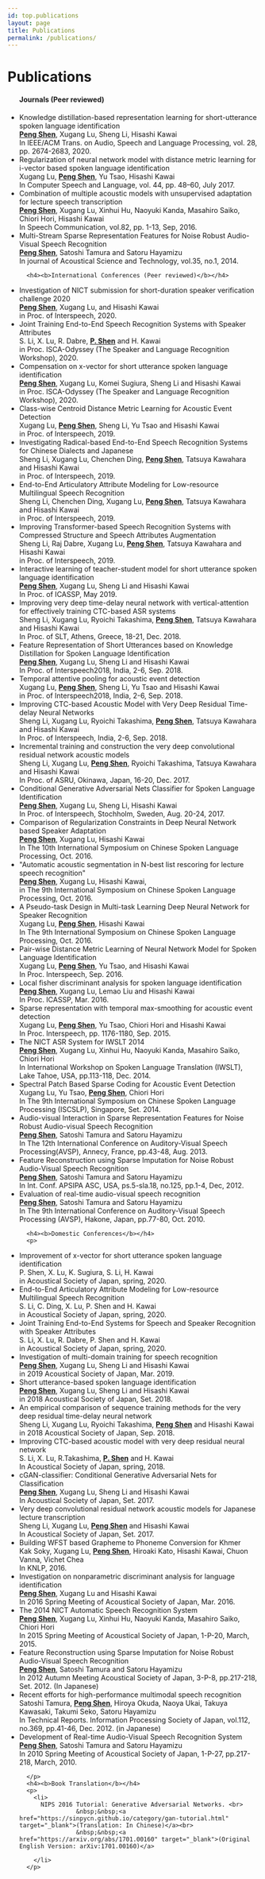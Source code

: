 ```yaml
---
id: top.publications
layout: page
title: Publications
permalink: /publications/
---
```

<div class="home">
  <h1 class="post-title">Publications</h1>
  <ul class="post-list">
      <h4><b>Journals (Peer reviewed)</b></h4>
<p>
<li>
  Knowledge distillation-based representation learning for short-utterance spoken language identification <br>
  <u><b>Peng Shen</b></u>, Xugang Lu, Sheng Li, Hisashi Kawai<br>
  In IEEE/ACM Trans. on Audio, Speech and Language Processing, vol. 28, pp. 2674-2683, 2020.<br>
</li>
<li>
  Regularization of neural network model with distance metric learning for i-vector based spoken language identification <br>
  Xugang Lu, <u><b>Peng Shen</b></u>, Yu Tsao, Hisashi Kawai<br>
  In Computer Speech and Language, vol. 44, pp. 48–60, July 2017.<br>
</li>
<li>
  Combination of multiple acoustic models with unsupervised adaptation for lecture speech transcription <br>				
  <u><b>Peng Shen</b></u>, Xugang Lu, Xinhui Hu, Naoyuki Kanda, Masahiro Saiko, Chiori Hori, Hisashi Kawai<br>
  In Speech Communication, vol.82, pp. 1-13, Sep, 2016.<br>
</li>
<li>
  Multi-Stream Sparse Representation Features for Noise Robust Audio-Visual Speech Recognition<br>
  <u><b>Peng Shen</b></u>, Satoshi Tamura and Satoru Hayamizu<br>
  In journal of Acoustical Science and Technology, vol.35, no.1, 2014.<br>
</li>
</p>


      <h4><b>International Conferences (Peer reviewed)</b></h4>
<p>   
<li>
Investigation of NICT submission for short-duration speaker verification challenge 2020<br>
<u><b>Peng Shen</b></u>, Xugang Lu, and Hisashi Kawai <br>
in Proc. of Interspeech, 2020. <br>
</li>  
  
<li>
Joint Training End-to-End Speech Recognition Systems with Speaker Attributes<br>
S. Li, X. Lu, R. Dabre, <u><b>P. Shen</b></u> and H. Kawai <br>
in Proc. ISCA-Odyssey (The Speaker and Language Recognition Workshop), 2020. <br>
</li>  
<li>
Compensation on x-vector for short utterance spoken language identification<br>
<u><b>Peng Shen</b></u>, Xugang Lu, Komei Sugiura, Sheng Li and Hisashi Kawai <br>
in Proc. ISCA-Odyssey (The Speaker and Language Recognition Workshop), 2020. <br>
</li>   
  
<li>
Class-wise Centroid Distance Metric Learning for Acoustic Event Detection<br>
Xugang Lu, <u><b>Peng Shen</b></u>, Sheng Li, Yu Tsao and Hisashi Kawai <br>
in Proc. of Interspeech, 2019. <br>
</li>  
<li>
Investigating Radical-based End-to-End Speech Recognition Systems for Chinese Dialects and Japanese<br>
Sheng Li, Xugang Lu, Chenchen Ding, <u><b>Peng Shen</b></u>, Tatsuya Kawahara and Hisashi Kawai<br> 
in Proc. of Interspeech, 2019.<br>
</li>  
<li>
End-to-End Articulatory Attribute Modeling for Low-resource Multilingual Speech Recognition<br>
Sheng Li, Chenchen Ding, Xugang Lu, <u><b>Peng Shen</b></u>, Tatsuya Kawahara and Hisashi Kawai<br>
in Proc. of Interspeech, 2019.<br>
</li>  
<li>
Improving Transformer-based Speech Recognition Systems with Compressed Structure and Speech Attributes Augmentation<br>
Sheng Li, Raj Dabre, Xugang Lu, <u><b>Peng Shen</b></u>, Tatsuya Kawahara and Hisashi Kawai<br>
in Proc. of Interspeech, 2019.<br>
</li>  
<li>
Interactive learning of teacher-student model for short utterance spoken language identification<br>
<u><b>Peng Shen</b></u>, Xugang Lu, Sheng Li and Hisashi Kawai <br>
In Proc. of ICASSP, May 2019.<br>
</li> 

<li>
Improving very deep time-delay neural network with vertical-attention for effectively training CTC-based ASR systems <br>
Sheng Li, Xugang Lu, Ryoichi Takashima, <u><b>Peng Shen</b></u>, Tatsuya Kawahara and Hisashi Kawai <br>
In Proc. of SLT, Athens, Greece, 18-21, Dec. 2018.
</li>
<li>
Feature Representation of Short Utterances based on Knowledge Distillation for Spoken Language Identification<br>
<u><b>Peng Shen</b></u>, Xugang Lu, Sheng Li and Hisashi Kawai <br>
In Proc. of Interspeech2018, India, 2-6, Sep. 2018.<br>
</li>
<li>
Temporal attentive pooling for acoustic event detection <br>
Xugang Lu, <u><b>Peng Shen</b></u>, Sheng Li, Yu Tsao and Hisashi Kawai <br>
in Proc. of Interspeech2018, India, 2-6, Sep. 2018.<br>
</li>
<li>
Improving CTC-based Acoustic Model with Very Deep Residual Time-delay Neural Networks <br>
Sheng Li, Xugang Lu, Ryoichi Takashima, <u><b>Peng Shen</b></u>, Tatsuya Kawahara and Hisashi Kawai <br>
In Proc. of Interspeech, India, 2-6, Sep. 2018.<br>
</li>

<li>
Incremental training and construction the very deep convolutional residual network acoustic models<br>
Sheng Li, Xugang Lu, <u><b>Peng Shen</b></u>, Ryoichi Takashima, Tatsuya Kawahara and Hisashi Kawai<br>
In Proc. of ASRU, Okinawa, Japan, 16-20, Dec. 2017.<br>
</li>					

<li>
Conditional Generative Adversarial Nets Classifier for Spoken Language Identification <br>
<u><b>Peng Shen</b></u>, Xugang Lu, Sheng Li, Hisashi Kawai <br>
In Proc. of Interspeech, Stochholm, Sweden, Aug. 20-24, 2017. <br>
</li>

<li>					
Comparison of Regularization Constraints in Deep Neural Network based Speaker Adaptation <br>
<u><b>Peng Shen</b></u>, Xugang Lu, Hisashi Kawai <br>
In The 10th International Symposium on Chinese Spoken Language Processing, Oct. 2016.<br>
</li>

<li>
"Automatic acoustic segmentation in N-best list rescoring for lecture speech recognition"<br>
<u><b>Peng Shen</b></u>, Xugang Lu, Hisashi Kawai,  <br>
in The 9th International Symposium on Chinese Spoken Language Processing, Oct. 2016.<br>
</li>

<li>
A Pseudo-task Design in Multi-task Learning Deep Neural Network for Speaker Recognition<br>
Xugang Lu, <u><b>Peng Shen</b></u>, Hisashi Kawai<br>
In The 9th International Symposium on Chinese Spoken Language Processing, Oct. 2016.<br>
</li>

<li>
Pair-wise Distance Metric Learning of Neural Network Model for Spoken Language Identification<br>
Xugang Lu, <u><b>Peng Shen</b></u>, Yu Tsao, and Hisashi Kawai<br>
In Proc. Interspeech, Sep. 2016.<br>
</li>

<li>
Local fisher discriminant analysis for spoken language identification<br>
<u><b>Peng Shen</b></u>, Xugang Lu, Lemao Liu and Hisashi Kawai<br>
In Proc. ICASSP, Mar. 2016.<br>
</li>

<li>
Sparse representation with temporal max-smoothing for acoustic event detection<br>
Xugang Lu, <u><b>Peng Shen</b></u>, Yu Tsao, Chiori Hori and Hisashi Kawai<br>
In Proc. Interspeech, pp. 1176-1180, Sep. 2015.<br>
</li>

<li>
The NICT ASR System for IWSLT 2014<br>
<u><b>Peng Shen</b></u>, Xugang Lu, Xinhui Hu, Naoyuki Kanda, Masahiro Saiko, Chiori Hori<br>
In International Workshop on Spoken Language Translation (IWSLT), Lake Tahoe, USA, pp.113-118, Dec. 2014.<br>
</li>

<li>
Spectral Patch Based Sparse Coding for Acoustic Event Detection<br>
Xugang Lu, Yu Tsao, <u><b>Peng Shen</b></u>, Chiori Hori<br>
In The 9th International Symposium on Chinese Spoken Language Processing (ISCSLP), Singapore, Set. 2014.<br>
</li>

<li>
Audio-visual Interaction in Sparse Representation Features for Noise Robust Audio-visual Speech Recognition<br>
<u><b>Peng Shen</b></u>, Satoshi Tamura and Satoru Hayamizu<br>
In The 12th International Conference on Auditory-Visual Speech Processing(AVSP), Annecy, France, pp.43-48, Aug. 2013.<br>
</li>

<li>
Feature Reconstruction using Sparse Imputation for Noise Robust Audio-Visual Speech Recognition<br>
<u><b>Peng Shen</b></u>, Satoshi Tamura and Satoru Hayamizu<br>
In Int. Conf. APSIPA ASC, USA, ps.5-sla.18, no.125, pp.1-4, Dec, 2012.<br>
</li>

<li>
Evaluation of real-time audio-visual speech recognition<br>
<u><b>Peng Shen</b></u>, Satoshi Tamura and Satoru Hayamizu<br>
In The 9th International Conference on Auditory-Visual Speech Processing (AVSP), Hakone, Japan, pp.77-80, Oct. 2010.<br>
</li>			


</p>

      <h4><b>Domestic Conferences</b></h4>
      <p>
      
<li>
Improvement of x-vector for short utterance spoken language identification<br>
P. Shen, X. Lu, K. Sugiura, S. Li, H. Kawai<br>
in Acoustical Society of Japan, spring, 2020.<br>
</li>
<li>
End-to-End Articulatory Attribute Modeling for Low-resource Multilingual Speech Recognition<br>
S. Li, C. Ding, X. Lu, P. Shen and H. Kawai<br>
in Acoustical Society of Japan, spring, 2020.<br>
</li>
<li>
Joint Training End-to-End Systems for Speech and Speaker Recognition with Speaker Attributes<br>
S. Li, X. Lu, R. Dabre, P. Shen and H. Kawai<br>
in Acoustical Society of Japan, spring, 2020.<br>
</li>
<li>
Investigation of multi-domain training for speech recognition<br>
<u><b>Peng Shen</b></u>, Xugang Lu, Sheng Li and Hisashi Kawai<br>
in 2019 Acoustical Society of Japan, Mar. 2019.<br>
</li>
<li>
Short utterance-based spoken language identification<br>
<u><b>Peng Shen</b></u>, Xugang Lu, Sheng Li and Hisashi Kawai<br>
in 2018 Acoustical Society of Japan, Set. 2018.<br>
</li>
<li>
An empirical comparison of sequence training methods for the very deep residual time-delay neural network<br>
Sheng Li, Xugang Lu, Ryoichi Takashima, <u><b>Peng Shen</b></u> and Hisashi Kawai<br>
in 2018 Acoustical Society of Japan, Sep. 2018.<br>
</li>      
      
<li>
Improving CTC-based acoustic model with very deep residual neural network<br>
S. Li, X. Lu, R.Takashima, <u><b>P. Shen</b></u> and H. Kawai<br>
In Acoustical Society of Japan, spring, 2018.<br>
</li>		

<li>
cGAN-classifier: Conditional Generative Adversarial Nets for Classification<br>
<u><b>Peng Shen</b></u>, Xugang Lu, Sheng Li and Hisashi Kawai<br>
In Acoustical Society of Japan, Set. 2017.<br>
</li>

<li>
Very deep convolutional residual network acoustic models for Japanese lecture transcription<br>
Sheng Li, Xugang Lu, <u><b>Peng Shen</b></u> and Hisashi Kawai<br>
In Acoustical Society of Japan, Set. 2017.<br>
</li>


<li>
Building WFST based Grapheme to Phoneme Conversion for Khmer<br>
Kak Soky, Xugang Lu, <u><b>Peng Shen</b></u>, Hiroaki Kato, Hisashi Kawai, Chuon Vanna, Vichet Chea<br>
In KNLP, 2016.<br>
</li>

<li>
Investigation on nonparametric discriminant analysis for language identification<br>
<u><b>Peng Shen</b></u>, Xugang Lu and Hisashi Kawai<br>
In 2016 Spring Meeting of Acoustical Society of Japan, Mar. 2016.<br>
</li>					

<li>
The 2014 NICT Automatic Speech Recognition System<br>
<u><b>Peng Shen</b></u>, Xugang Lu, Xinhui Hu, Naoyuki Kanda, Masahiro Saiko, Chiori Hori<br>
In 2015 Spring Meeting of Acoustical Society of Japan, 1-P-20, March, 2015.<br>
</li>

<li>
Feature Reconstruction using Sparse Imputation for Noise Robust Audio-Visual Speech Recognition<br>
<u><b>Peng Shen</b></u>, Satoshi Tamura and Satoru Hayamizu<br>
In 2012 Autumn Meeting Acoustical Society of Japan, 3-P-8, pp.217-218, Set. 2012. (In Japanese)<br>
</li>

<li>Recent efforts for high-performance multimodal speech recognition<br>
Satoshi Tamura, <u><b>Peng Shen</b></u>, Hiroya Okuda, Naoya Ukai, Takuya Kawasaki, Takumi Seko, Satoru Hayamizu<br>
In Technical Reports. Information Processing Society of Japan, vol.112, no.369, pp.41-46, Dec. 2012. (in Japanese)<br>
</li>

<li>
Development of Real-time Audio-Visual Speech Recognition System<br>
<u><b>Peng Shen</b></u>, Satoshi Tamura and Satoru Hayamizu<br>
In 2010 Spring Meeting of Acoustical Society of Japan, 1-P-27, pp.217-218, March, 2010.<br>
</li>
					
      </p>
      <h4><b>Book Translation</b></h4>
      <p>
        <li>
          NIPS 2016 Tutorial: Generative Adversarial Networks. <br> 
					&nbsp;&nbsp;<a href="https://sinpycn.github.io/category/gan-tutorial.html" target="_blank">(Translation: In Chinese)</a><br>
					&nbsp;&nbsp;<a href="https://arxiv.org/abs/1701.00160" target="_blank">(Original English Version: arXiv:1701.00160)</a>

        </li>
      </p>
   </ul> 
</div>

